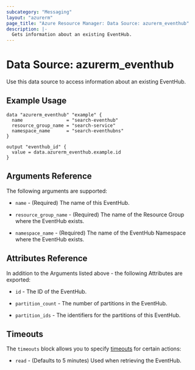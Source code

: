 ```yaml
---
subcategory: "Messaging"
layout: "azurerm"
page_title: "Azure Resource Manager: Data Source: azurerm_eventhub"
description: |-
  Gets information about an existing EventHub.
---
```


# Data Source: azurerm_eventhub

Use this data source to access information about an existing EventHub.

## Example Usage

```hcl
data "azurerm_eventhub" "example" {
  name                = "search-eventhub"
  resource_group_name = "search-service"
  namespace_name      = "search-eventhubns"
}

output "eventhub_id" {
  value = data.azurerm_eventhub.example.id
}
```

## Arguments Reference

The following arguments are supported:

* `name` - (Required) The name of this EventHub.

* `resource_group_name` - (Required) The name of the Resource Group where the EventHub exists.

* `namespace_name` - (Required) The name of the EventHub Namespace where the EventHub exists.

## Attributes Reference

In addition to the Arguments listed above - the following Attributes are exported:

* `id` - The ID of the EventHub.

* `partition_count` - The number of partitions in the EventHub.

* `partition_ids` - The identifiers for the partitions of this EventHub.

## Timeouts

The `timeouts` block allows you to specify [timeouts](https://www.terraform.io/language/resources/syntax#operation-timeouts) for certain actions:

* `read` - (Defaults to 5 minutes) Used when retrieving the EventHub.
